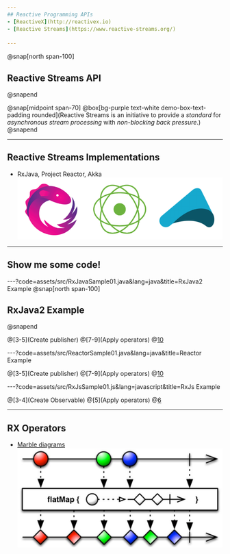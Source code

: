 ```yaml
---
## Reactive Programming APIs
- [ReactiveX](http://reactivex.io)
- [Reactive Streams](https://www.reactive-streams.org/)

---
```

@snap[north span-100]
## Reactive Streams API
@snapend

@snap[midpoint span-70]
@box[bg-purple text-white demo-box-text-padding rounded](Reactive Streams is an initiative to provide a *standard* for *asynchronous stream processing* with *non-blocking back pressure*.)
@snapend

---
## Reactive Streams Implementations
- RxJava, Project Reactor, Akka
![Reactive Streams implementations](assets/img/reactive_logos.png)

---
## Show me some code!

---?code=assets/src/RxJavaSample01.java&lang=java&title=RxJava2 Example
@snap[north span-100]
## RxJava2 Example
@snapend

@[3-5](Create publisher)
@[7-9](Apply operators)
@[10](Subscribe)

---?code=assets/src/ReactorSample01.java&lang=java&title=Reactor Example

@[3-5](Create publisher)
@[7-9](Apply operators)
@[10](Subscribe)

---?code=assets/src/RxJsSample01.js&lang=javascript&title=RxJs Example

@[3-4](Create Observable)
@[5](Apply operators)
@[6](Subscribe)

---
## RX Operators
- [Marble diagrams](https://rxmarbles.com)
![Marble diagrams](assets/img/flatmap_marblediagram.png)
